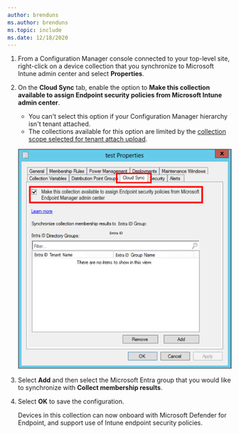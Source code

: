 ```yaml
---
author: brenduns
ms.author: brenduns
ms.topic: include
ms.date: 12/18/2020
---
```

<!--Don't apply H2/H3 in this include file since they are context driven by article-->
1. From a Configuration Manager console connected to your top-level site, right-click on a device collection that you synchronize to Microsoft Intune admin center and select **Properties**.

2. On the **Cloud Sync** tab, enable the option to **Make this collection available to assign Endpoint security policies from Microsoft Intune admin center**.

   - You can't select this option if your Configuration Manager hierarchy isn't tenant attached.
   - The collections available for this option are limited by the [collection scope selected for tenant attach upload](../../../configmgr/tenant-attach/device-sync-actions.md#bkmk_edit). <!--CM7423168-->

   ![Configure cloud sync](../media/tenant-attach-intune/cloud-sync.png)

3. Select **Add** and then select the Microsoft Entra group that you would like to synchronize with **Collect membership results**.

4. Select **OK** to save the configuration.

   Devices in this collection can now onboard with Microsoft Defender for Endpoint, and support use of Intune endpoint security policies.

